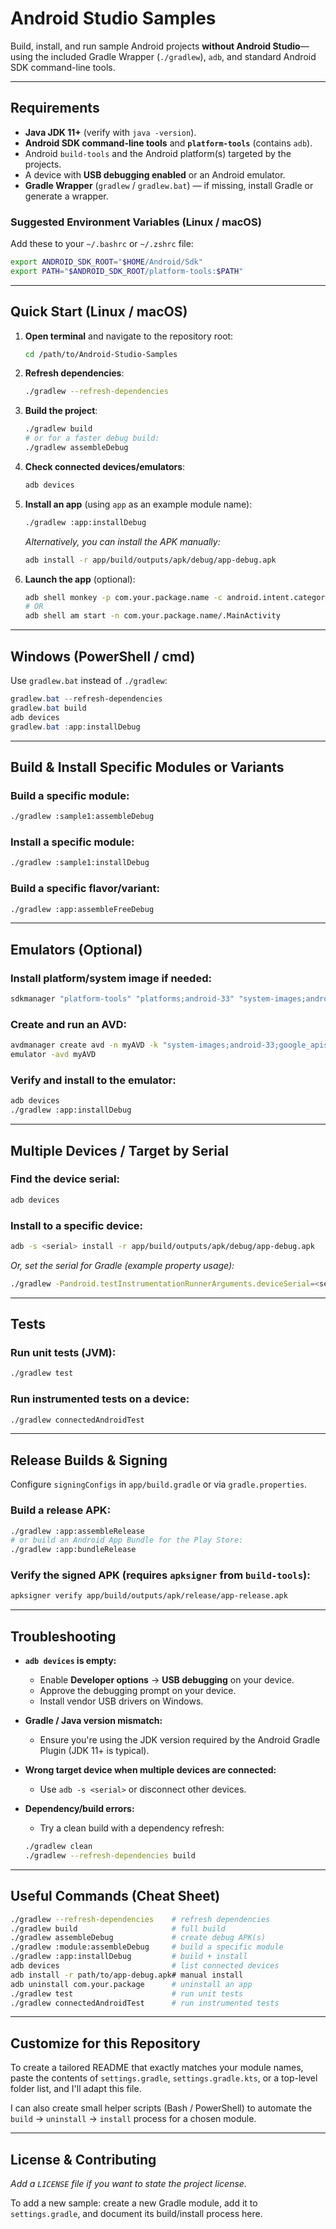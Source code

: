 # Android Studio Samples

Build, install, and run sample Android projects **without Android Studio**—using the included Gradle Wrapper (`./gradlew`), `adb`, and standard Android SDK command-line tools.

-----

## Requirements

  - **Java JDK 11+** (verify with `java -version`).
  - **Android SDK command-line tools** and **`platform-tools`** (contains `adb`).
  - Android `build-tools` and the Android platform(s) targeted by the projects.
  - A device with **USB debugging enabled** or an Android emulator.
  - **Gradle Wrapper** (`gradlew` / `gradlew.bat`) — if missing, install Gradle or generate a wrapper.

### Suggested Environment Variables (Linux / macOS)

Add these to your `~/.bashrc` or `~/.zshrc` file:

```bash
export ANDROID_SDK_ROOT="$HOME/Android/Sdk"
export PATH="$ANDROID_SDK_ROOT/platform-tools:$PATH"
```

-----

## Quick Start (Linux / macOS)

1.  **Open terminal** and navigate to the repository root:

    ```bash
    cd /path/to/Android-Studio-Samples
    ```

2.  **Refresh dependencies**:

    ```bash
    ./gradlew --refresh-dependencies
    ```

3.  **Build the project**:

    ```bash
    ./gradlew build
    # or for a faster debug build:
    ./gradlew assembleDebug
    ```

4.  **Check connected devices/emulators**:

    ```bash
    adb devices
    ```

5.  **Install an app** (using `app` as an example module name):

    ```bash
    ./gradlew :app:installDebug
    ```

    *Alternatively, you can install the APK manually:*

    ```bash
    adb install -r app/build/outputs/apk/debug/app-debug.apk
    ```

6.  **Launch the app** (optional):

    ```bash
    adb shell monkey -p com.your.package.name -c android.intent.category.LAUNCHER 1
    # OR
    adb shell am start -n com.your.package.name/.MainActivity
    ```

-----

## Windows (PowerShell / cmd)

Use `gradlew.bat` instead of `./gradlew`:

```powershell
gradlew.bat --refresh-dependencies
gradlew.bat build
adb devices
gradlew.bat :app:installDebug
```

-----

## Build & Install Specific Modules or Variants

### Build a specific module:

```bash
./gradlew :sample1:assembleDebug
```

### Install a specific module:

```bash
./gradlew :sample1:installDebug
```

### Build a specific flavor/variant:

```bash
./gradlew :app:assembleFreeDebug
```

-----

## Emulators (Optional)

### Install platform/system image if needed:

```bash
sdkmanager "platform-tools" "platforms;android-33" "system-images;android-33;google_apis;x86_64"
```

### Create and run an AVD:

```bash
avdmanager create avd -n myAVD -k "system-images;android-33;google_apis;x86_64" --device "pixel"
emulator -avd myAVD
```

### Verify and install to the emulator:

```bash
adb devices
./gradlew :app:installDebug
```

-----

## Multiple Devices / Target by Serial

### Find the device serial:

```bash
adb devices
```

### Install to a specific device:

```bash
adb -s <serial> install -r app/build/outputs/apk/debug/app-debug.apk
```

*Or, set the serial for Gradle (example property usage):*

```bash
./gradlew -Pandroid.testInstrumentationRunnerArguments.deviceSerial=<serial> :app:installDebug
```

-----

## Tests

### Run unit tests (JVM):

```bash
./gradlew test
```

### Run instrumented tests on a device:

```bash
./gradlew connectedAndroidTest
```

-----

## Release Builds & Signing

Configure `signingConfigs` in `app/build.gradle` or via `gradle.properties`.

### Build a release APK:

```bash
./gradlew :app:assembleRelease
# or build an Android App Bundle for the Play Store:
./gradlew :app:bundleRelease
```

### Verify the signed APK (requires `apksigner` from `build-tools`):

```bash
apksigner verify app/build/outputs/apk/release/app-release.apk
```

-----

## Troubleshooting

  - **`adb devices` is empty:**

      - Enable **Developer options** → **USB debugging** on your device.
      - Approve the debugging prompt on your device.
      - Install vendor USB drivers on Windows.

  - **Gradle / Java version mismatch:**

      - Ensure you're using the JDK version required by the Android Gradle Plugin (JDK 11+ is typical).

  - **Wrong target device when multiple devices are connected:**

      - Use `adb -s <serial>` or disconnect other devices.

  - **Dependency/build errors:**

      - Try a clean build with a dependency refresh:

    <!-- end list -->

    ```bash
    ./gradlew clean
    ./gradlew --refresh-dependencies build
    ```

-----

## Useful Commands (Cheat Sheet)

```bash
./gradlew --refresh-dependencies    # refresh dependencies
./gradlew build                     # full build
./gradlew assembleDebug             # create debug APK(s)
./gradlew :module:assembleDebug     # build a specific module
./gradlew :app:installDebug         # build + install
adb devices                         # list connected devices
adb install -r path/to/app-debug.apk# manual install
adb uninstall com.your.package      # uninstall an app
./gradlew test                      # run unit tests
./gradlew connectedAndroidTest      # run instrumented tests
```

-----

## Customize for this Repository

To create a tailored README that exactly matches your module names, paste the contents of `settings.gradle`, `settings.gradle.kts`, or a top-level folder list, and I'll adapt this file.

I can also create small helper scripts (Bash / PowerShell) to automate the `build` → `uninstall` → `install` process for a chosen module.

-----

## License & Contributing

*Add a `LICENSE` file if you want to state the project license.*

To add a new sample: create a new Gradle module, add it to `settings.gradle`, and document its build/install process here.

